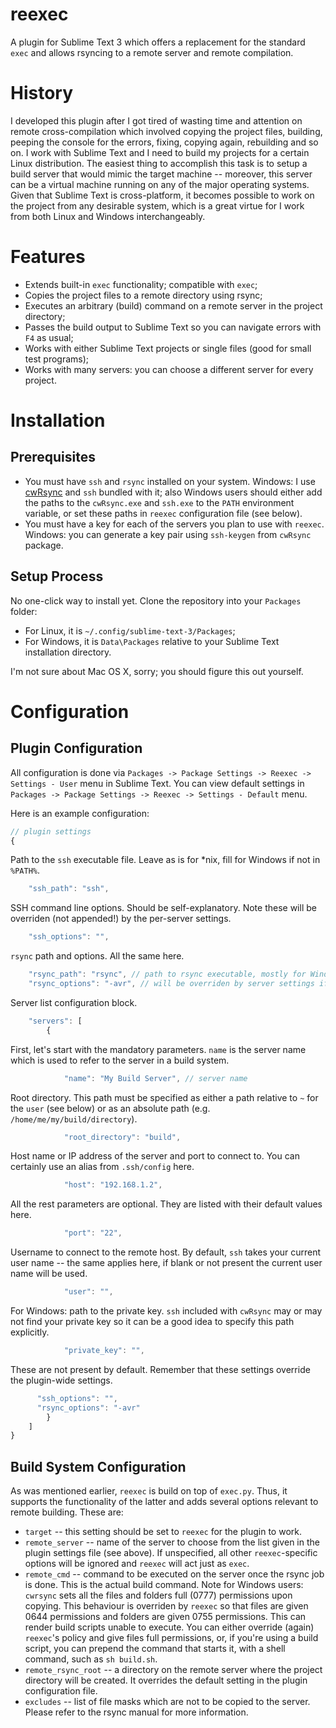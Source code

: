reexec
======

A plugin for Sublime Text 3 which offers a replacement for the standard `exec` and allows rsyncing to a remote server and remote compilation.


History
=======

I developed this plugin after I got tired of wasting time and attention on remote cross-compilation which involved copying the project files, building, peeping the console for the errors, fixing, copying again, rebuilding and so on. I work with Sublime Text and I need to build my projects for a certain Linux distribution. The easiest thing to accomplish this task is to setup a build server that would mimic the target machine -- moreover, this server can be a virtual machine running on any of the major operating systems. Given that Sublime Text is cross-platform, it becomes possible to work on the project from any desirable system, which is a great virtue for I work from both Linux and Windows interchangeably.


Features
========

* Extends built-in `exec` functionality; compatible with `exec`;
* Copies the project files to a remote directory using rsync;
* Executes an arbitrary (build) command on a remote server in the project directory;
* Passes the build output to Sublime Text so you can navigate errors with `F4` as usual;
* Works with either Sublime Text projects or single files (good for small test programs);
* Works with many servers: you can choose a different server for every project.


Installation
============

Prerequisites
-------------

* You must have `ssh` and `rsync` installed on your system. Windows: I use [cwRsync](https://www.itefix.net/cwrsync) and `ssh` bundled with it; also Windows users should either add the paths to the `cwRsync.exe` and `ssh.exe` to the `PATH` environment variable, or set these paths in `reexec` configuration file (see below).
* You must have a key for each of the servers you plan to use with `reexec`. Windows: you can generate a key pair using `ssh-keygen` from `cwRsync` package.

Setup Process
-------------

No one-click way to install yet. Clone the repository into your `Packages` folder:
* For Linux, it is `~/.config/sublime-text-3/Packages`;
* For Windows, it is `Data\Packages` relative to your Sublime Text installation directory.

I'm not sure about Mac OS X, sorry; you should figure this out yourself.


Configuration
=============

Plugin Configuration
--------------------

All configuration is done via `Packages -> Package Settings -> Reexec -> Settings - User` menu in Sublime Text. You can view default settings in `Packages -> Package Settings -> Reexec -> Settings - Default` menu.

Here is an example configuration:
```javascript
// plugin settings
{
```

Path to the `ssh` executable file. Leave as is for *nix, fill for Windows if not in `%PATH%`.
```javascript
	"ssh_path": "ssh",
```

SSH command line options. Should be self-explanatory. Note these will be overriden (not appended!) by the per-server settings.
```javascript
	"ssh_options": "",
```

`rsync` path and options. All the same here.
```javascript
	"rsync_path": "rsync", // path to rsync executable, mostly for Windows users
	"rsync_options": "-avr", // will be overriden by server settings if present
```

Server list configuration block.
```javascript
	"servers": [
		{
```

First, let's start with the mandatory parameters. `name` is the server name which is used to refer to the server in a build system.
```javascript
			"name": "My Build Server", // server name 
```

Root directory. This path must be specified as either a path relative to `~` for the `user` (see below) or as an absolute path (e.g. `/home/me/my/build/directory`).
```javascript
			"root_directory": "build",
```

Host name or IP address of the server and port to connect to. You can certainly use an alias from `.ssh/config` here.
```javascript
			"host": "192.168.1.2",
```
All the rest parameters are optional. They are listed with their default values here.
```javascript
			"port": "22",
```

Username to connect to the remote host. By default, `ssh` takes your current user name -- the same applies here, if blank or not present the current user name will be used.
```javascript
			"user": "",
```

For Windows: path to the private key. `ssh` included with `cwRsync` may or may not find your private key so it can be a good idea to specify this path explicitly.
```javascript
			"private_key": "",
```

These are not present by default. Remember that these settings override the plugin-wide settings.
```javascript
      "ssh_options": "",
      "rsync_options": "-avr"
		}
	]
}
```


Build System Configuration
--------------------------

As was mentioned earlier, `reexec` is build on top of `exec.py`. Thus, it supports the functionality of the latter and adds several options relevant to remote building. These are:

* `target` -- this setting should be set to `reexec` for the plugin to work.
* `remote_server` -- name of the server to choose from the list given in the plugin settings file (see above). If unspecified, all other `reexec`-specific options will be ignored and `reexec` will act just as `exec`.
* `remote_cmd` -- command to be executed on the server once the rsync job is done. This is the actual build command. Note for Windows users: `cwrsync` sets all the files and folders full (0777) permissions upon copying. This behaviour is overriden by `reexec` so that files are given 0644 permissions and folders are given 0755 permissions. This can render build scripts unable to execute. You can either override (again) `reexec`'s policy and give files full permissions, or, if you're using a build script, you can prepend the command that starts it, with a shell command, such as `sh build.sh`.
* `remote_rsync_root` -- a directory on the remote server where the project directory will be created. It overrides the default setting in the plugin configuration file.
* `excludes` -- list of file masks which are not to be copied to the server. Please refer to the rsync manual for more information.

